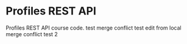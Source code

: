 # Profiles REST API

Profiles REST API course code.
test
merge conflict test
edit from local
merge conflict test 2
